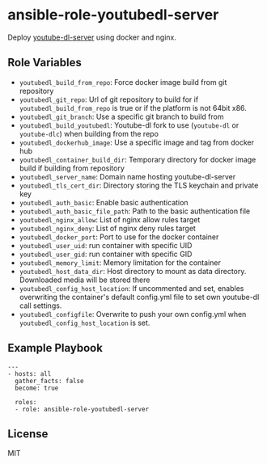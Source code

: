 ansible-role-youtubedl-server
=========

Deploy [youtube-dl-server](https://github.com/nbr23/youtube-dl-server) using
docker and nginx.

Role Variables
--------------

- `youtubedl_build_from_repo`: Force docker image build from git repository
- `youtubedl_git_repo`: Url of git repository to build for if
  `youtubedl_build_from_repo` is true or if the platform is not 64bit x86.
- `youtubedl_git_branch`: Use a specific git branch to build from
- `youtubedl_build_youtubedl`: Youtube-dl fork to use (`youtube-dl` or
  `youtube-dlc`) when building from the repo
- `youtubedl_dockerhub_image`: Use a specific image and tag from docker hub
- `youtubedl_container_build_dir`: Temporary directory for docker image build
  if building from repository
- `youtubedl_server_name`: Domain name hosting youtube-dl-server
- `youtubedl_tls_cert_dir`: Directory storing the TLS keychain and private key
- `youtubedl_auth_basic`: Enable basic authentication
- `youtubedl_auth_basic_file_path`: Path to the basic authentication file
- `youtubedl_nginx_allow`: List of nginx allow rules target
- `youtubedl_nginx_deny`: List of nginx deny rules target
- `youtubedl_docker_port`: Port to use for the docker container
- `youtubedl_user_uid`: run container with specific UID
- `youtubedl_user_gid`: run container with specific GID
- `youtubedl_memory_limit`: Memory limitation for the container
- `youtubedl_host_data_dir`: Host directory to mount as data directory.
  Downloaded media will be stored there
- `youtubedl_config_host_location`: If uncommented and set, enables overwriting
  the container's default config.yml file to set own youtube-dl call settings.
- `youtubedl_configfile`: Overwrite to push your own config.yml when
  `youtubedl_config_host_location` is set.

Example Playbook
----------------

```
---
- hosts: all
  gather_facts: false
  become: true

  roles:
  - role: ansible-role-youtubedl-server
```


License
-------

MIT
